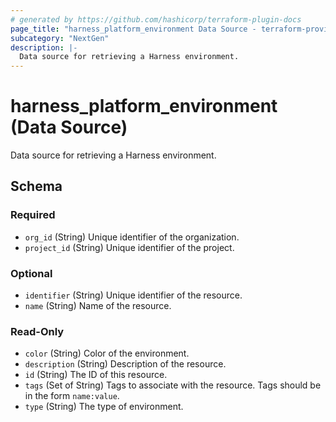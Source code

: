 ```yaml
---
# generated by https://github.com/hashicorp/terraform-plugin-docs
page_title: "harness_platform_environment Data Source - terraform-provider-harness"
subcategory: "NextGen"
description: |-
  Data source for retrieving a Harness environment.
---
```


# harness_platform_environment (Data Source)

Data source for retrieving a Harness environment.



<!-- schema generated by tfplugindocs -->
## Schema

### Required

- `org_id` (String) Unique identifier of the organization.
- `project_id` (String) Unique identifier of the project.

### Optional

- `identifier` (String) Unique identifier of the resource.
- `name` (String) Name of the resource.

### Read-Only

- `color` (String) Color of the environment.
- `description` (String) Description of the resource.
- `id` (String) The ID of this resource.
- `tags` (Set of String) Tags to associate with the resource. Tags should be in the form `name:value`.
- `type` (String) The type of environment.


